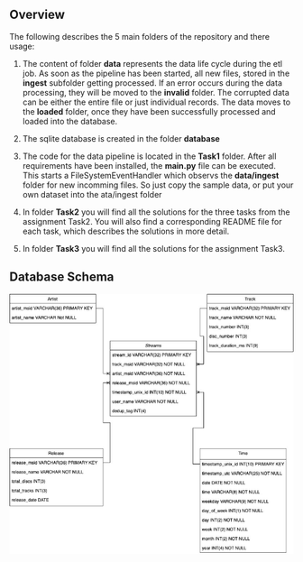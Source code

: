 ## Overview
The following describes the 5 main folders of the repository and there usage:

1. The content of folder **data** represents the data life cycle during the etl job. 
As soon as the pipeline has been started, all new files, stored in the **ingest** subfolder getting processed. If an error occurs during the data processing, they will be moved to the **invalid** folder. The corrupted data can be either the entire file or just individual records. The data moves to the **loaded** folder, once they have been successfully processed and loaded into the database.

2. The sqlite database is created in the folder **database**

3. The code for the data pipeline is located in the **Task1** folder. After all requirements have been installed, the **main.py** file can be executed. This starts a FileSystemEventHandler which observs the **data/ingest** folder for new incomming files. So just copy the sample data, or put your own dataset into the ata/ingest folder

4. In folder **Task2** you will find all the solutions for the three tasks from the assignment Task2. You will also find a corresponding README file for each task, which describes the solutions in more detail.

5. In folder **Task3** you will find all the solutions for the assignment Task3.


## Database Schema


![Logo](https://github.com/SwiftJimmy/spotify_challenge/blob/main/database/db_schema.jpg)
